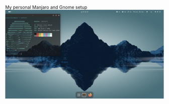My personal Manjaro and Gnome setup
![img](https://github.com/NotisFobbidden/dotifles/blob/master/screenshots/Screenshot%20from%202024-07-25%2003-09-17.png?raw=true)
